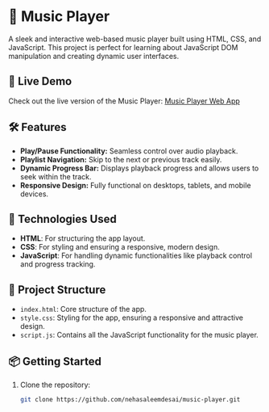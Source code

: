 # 🎵 Music Player  

A sleek and interactive web-based music player built using HTML, CSS, and JavaScript. This project is perfect for learning about JavaScript DOM manipulation and creating dynamic user interfaces.  

## 🚀 Live Demo  
Check out the live version of the Music Player: [Music Player Web App](https://nehasaleemdesai.github.io/music-player/)  

## 🛠️ Features  
- **Play/Pause Functionality:** Seamless control over audio playback.  
- **Playlist Navigation:** Skip to the next or previous track easily.  
- **Dynamic Progress Bar:** Displays playback progress and allows users to seek within the track.  
- **Responsive Design:** Fully functional on desktops, tablets, and mobile devices.  

## 🔧 Technologies Used  
- **HTML**: For structuring the app layout.  
- **CSS**: For styling and ensuring a responsive, modern design.  
- **JavaScript**: For handling dynamic functionalities like playback control and progress tracking.  

## 📁 Project Structure  
- `index.html`: Core structure of the app.  
- `style.css`: Styling for the app, ensuring a responsive and attractive design.  
- `script.js`: Contains all the JavaScript functionality for the music player.  

## 📦 Getting Started  
1. Clone the repository:  
   ```bash
   git clone https://github.com/nehasaleemdesai/music-player.git
